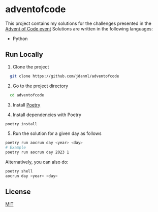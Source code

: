 
# adventofcode
This project contains my solutions for the challenges presented in the [Advent of Code event](https://adventofcode.com/2023/about) 
Solutions are written in the following languages:
  * Python

## Run Locally  

1. Clone the project  

~~~bash  
  git clone https://github.com/jdanml/adventofcode
~~~

2. Go to the project directory  

~~~bash  
  cd adventofcode
~~~

3. Install [Poetry](https://python-poetry.org/docs/)
   
4. Install dependencies with Poetry

~~~bash  
poetry install
~~~

5. Run the solution for a given day as follows 

~~~bash  
poetry run aocrun day <year> <day>
# Example
poetry run aocrun day 2023 1
~~~

Alternatively, you can also do:

~~~bash  
poetry shell
aocrun day <year> <day>
~~~

## License  

[MIT](https://choosealicense.com/licenses/mit/)
